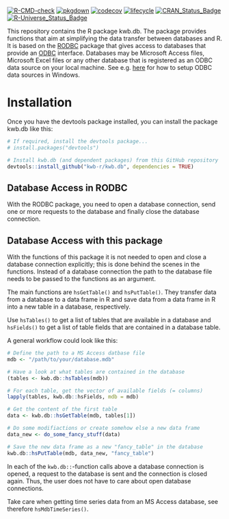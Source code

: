 [![R-CMD-check](https://github.com/KWB-R/kwb.db/workflows/R-CMD-check/badge.svg)](https://github.com/KWB-R/kwb.db/actions?query=workflow%3AR-CMD-check)
[![pkgdown](https://github.com/KWB-R/kwb.db/workflows/pkgdown/badge.svg)](https://github.com/KWB-R/kwb.db/actions?query=workflow%3Apkgdown)
[![codecov](https://codecov.io/github/KWB-R/kwb.db/branch/master/graphs/badge.svg)](https://codecov.io/github/KWB-R/kwb.db)  [![lifecycle](https://img.shields.io/badge/lifecycle-stable-brightgreen.svg)](https://www.tidyverse.org/lifecycle/#stable)
[![CRAN_Status_Badge](http://www.r-pkg.org/badges/version/KWB-R/kwb.db)](http://www.r-pkg.org/pkg/KWB-R/kwb.db)
[![R-Universe_Status_Badge](https://kwb-r.r-universe.dev/badges/kwb.db)](https://kwb-r.r-universe.dev/)

This repository contains the R package kwb.db. The package provides functions that aim at simplifying the data transfer between databases and R. It is based on the [RODBC](https://cran.r-project.org/web/packages/RODBC/) package that gives access to databases that provide an [ODBC](https://docs.microsoft.com/en-us/sql/odbc/reference/what-is-odbc) interface. Databases may be Microsoft Access files, Microsoft Excel files or any other database that is registered as an ODBC data source on your local machine. See e.g. [here](https://docs.microsoft.com/en-us/sql/odbc/admin/odbc-data-source-administrator) for how to setup ODBC data sources in Windows.

# Installation

Once you have the devtools package installed, you can install the package kwb.db like this:

```r
# If required, install the devtools package...
# install.packages("devtools")

# Install kwb.db (and dependent packages) from this GitHub repository
devtools::install_github("kwb-r/kwb.db", dependencies = TRUE)
```

## Database Access in RODBC


With the RODBC package, you need to open a database connection, send one or more requests to the database and finally close the database connection.

## Database Access with this package


With the functions of this package it is not needed to open and close a database connection explicitly; this is done behind the scenes in the functions. Instead of a database connection the path to the database file needs to be passed to the functions as an argument.

The main functions are `hsGetTable()` and `hsPutTable()`. They transfer data from a database to a data frame in R and save data from a data frame in R into a new table in a database, respectively.

Use `hsTables()` to get a list of tables that are available in a database and `hsFields()` to get a list of table fields that are contained in a database table.

A general workflow could look like this:

```r
# Define the path to a MS Access datbase file
mdb <- "/path/to/your/database.mdb"

# Have a look at what tables are contained in the database
(tables <- kwb.db::hsTables(mdb))

# For each table, get the vector of available fields (= columns)
lapply(tables, kwb.db::hsFields, mdb = mdb)

# Get the content of the first table
data <- kwb.db::hsGetTable(mdb, tables[1])

# Do some modifiactions or create somehow else a new data frame
data_new <- do_some_fancy_stuff(data)

# Save the new data frame as a new "fancy_table" in the database
kwb.db::hsPutTable(mdb, data_new, "fancy_table")
```

In each of the `kwb.db::`-function calls above a database connection is opened, a request to the database is sent and the connection is closed again. Thus, the user does not have to care about open database connections.

Take care when getting time series data from an MS Access database, see therefore `hsMdbTimeSeries()`.
